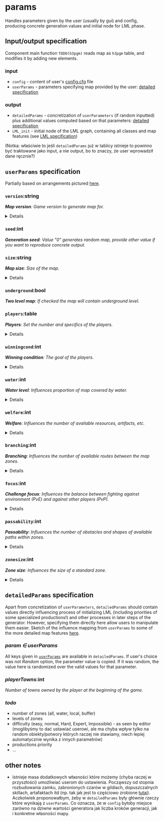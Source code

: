 # params

Handles parameters given by the user (usually by gui) and config, producing concrete generation values and initial node for LML phase.

## Input/output specification

Component main function `TODO(h3pgm)` reads map as `h3pgm` table, and modifies it by adding new elements. 


### input 

- `config` - content of user's [config.cfg](../../config.cfg) file
- `userParams` - parameters specifying map provided by the user: [detailed specification](#userparams-specification)

### output

- `detailedParams` - concretization of `userParameters` (if random inputted) plus additional values computed based on that parameters: [detailed specification](#detailedparams-specification)
- `LML_init` - initial node of the LML graph, containing all classes and map features (see [LML specification](../mlml/README.md))

(Notka: właściwie to jeśli `detailedParams` już w tablicy istnieje to powinno być traktowane jako input, a nie output, bo to znaczy, że user wprowadził dane ręcznie?)

## `userParams` specification

Partially based on arrangements pictured [here](../../docs/17.02.01-MapParams-1.jpg).

### `version`:string
_**Map version**: Game version to generate map for._
<details>
  
- `"RoE"` - _Restoration of Erathia_
- `"SoD"` - _Shadow of Death_
</details>

### `seed`:int
_**Generation seed**: Value "0" generates random map, provide other value if you want to reproduce concrete output._

### `size`:string
_**Map size**: Size of the map._
<details>
  
- `"S"` - _Small (36x36)_
- `"M"` - _Medium (72x72)_
- `"L"` - _Large (108x108)_
- `"XL"` - _Extra Large (144x144)_

(future feature: in theory we can allow any rectangular map size `WxH` smaller then 144x144)
</details>

### `underground`:bool
_**Two level map**: If checked the map will contain underground level._

### `players`:table
_**Players**: Set the number and specifics of the players._
<details>
  
- _**Castle**: Choose castles available (randomized) for this player, check "random" to set town choosable at the beginning of a game_
- _**Team**: Choose a team number for the player_
- _**Computer only**: Set if the player should be AI only_

`Player = {id:int=1..8, computerOnly:bool, team:int=1..8, castle:table={"Castle", "Tower",...}/{} if in-game random}`
</details>
  
### `winningcond`:int
_**Winning condition**: The goal of the players._
<details>
  
- `0` - _Random_
- `1` - _Defeat all your enemies_
- `2` - _Defeat Monster_
- `3` - _Capture Town_
- `4` - _Acquire Artifact or Defeat All Enemies_
- `5` - _Build a Grail Structure or Defeat All Enemies_

(możemy się ograniczyć tylko do `1`, ale kurde, dotychczas żaden generator nie pozwalał na pozostałe, a chyba jesteśmy w stanie to zrobić) 
(z kolei z warunkami przegranej proponowałbym nie kombinować)
</details>
  
### `water`:int
_**Water level**: Influences proportion of map covered by water._
<details>
  
- `0` - _Random_
- `1` - _None_
- `2` - _Low (lakes, seas)_
- `3` - _Standard (continents)_
- `4` - _High (islands)_
</details>
  
### `welfare`:int
_**Welfare**: Influences the number of available resources, artifacts, etc._
<details>
  
- `0` - _Random_
- `1` - _Very poor_
- `2` - _Poor_
- `3` - _Medium_
- `4` - _Rich_
- `5` - _Very rich_
</details>
  
### `branching`:int
_**Branching**: Influences the number of available routes between the map zones._
<details>

- `0` - _Random_
- `1` - _All zones contain as small number of entrances as possible_
- `2` - _Most zones contain only minimal number of entrances _
- `3` - _Some zones contain multiple entrances, some not_
- `4` - _Most zones contain multiple entrances _
- `5` - _All zones contain multiple entrances _
</details>
  
### `focus`:int
_**Challenge focus**: Influences the balance between fighting against environment (PvE) and against other players (PvP)._
<details>
  
- `0` - _Random_
- `1` - _Strong PvP_
- `2` - _More PvP_
- `3` - _Balanced_
- `4` - _More PvE_
- `5` - _Strong PvE_
</details>
  
### `passability`:int
_**Passability**: Influences the number of obstacles and shapes of available paths within zones._
<details>
  
- `0` - _Random_
- `1` - _Strongly mazelike zones_
- `2` - _More zones containing mazelike style_
- `3` - _Zones containing various styles_
- `4` - _More zones containing open terrain_
- `5` - _Strongly open terrain zones_
</details>
  
### `zonesize`:int
_**Zone size**: Influences the size of a standard zone._
<details>
  
- `0` - _Random_
- `1` - _Strongly decreased_
- `2` - _Decreased_
- `3` - _Standard_
- `4` - _Increased_
- `5` - _Strongly increased_

(Jakbyśmy jakoś mocno chcieli to ten parametr można by usunąć)
</details>
  
## `detailedParams` specification

Apart from concretization of `userParameters`, `detailedParams` should contain values directly influencing process of initializing LML (including priorities of some specialized productions!) and other processes in later steps of the generator. However, specifying them directly here allow users to manipulate them easier. Sketch of the influence mapping from `userParams` to some of the more detailed map features [here](../../docs/17.02.01-MapParams-2.jpg).

### _param ∈ userParams_

All keys given in [`userParams`](#userparams-specification) are available in `detailedParams`. If user's choice was not _Random_ option, the parameter value is copied. If it was random, the value here is randomized over the valid values for that parameter.

### _playerTowns_:int
_Number of towns owned by the player at the beginning of the game._


### _todo_

- number of zones (all, water, local, buffer)
- levels of zones 
- difficulty (easy, normal, Hard, Expert, Impossible) - as seen by editor  (moglibyśmy to dać ustawiać userowi, ale ma chyba wpływ tylko na random obiekty/potwory których raczej nie stawiamy, niech lepiej automatycznie wynika z innych parametrów)
- productions priority
- ...


## other notes

- Istnieje masa dodatkowych własności które możemy (chyba raczej w przyszłości) umożliwiać userom do ustawienia. Począwszy od stopnia rozbudowania zamku, zabronionych czarów w gildiach, dopuszczalnych skillach, artafaktach itd (np. tak jak jest to częściowo zrobione [tutaj](http://www.frozenspire.com/MapGenerator/Index.html)). Aczkolwiek proponowałbym, żeby w `detailedParams` były głównie rzeczy które wynikają z `userParams`. Co oznacza, że w `config` byłoby miejsce zarówno na dziwne wartości generatora jak liczba kroków generacji, jak i konkretne własności mapy.



